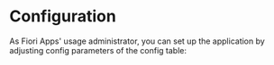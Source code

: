 #  Configuration

As Fiori Apps' usage administrator, you can set up the application by adjusting config parameters of the config table:




